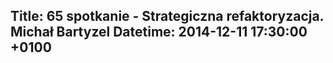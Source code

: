 Title: 65 spotkanie - Strategiczna refaktoryzacja. Michał Bartyzel
Datetime: 2014-12-11 17:30:00 +0100
-----------------
